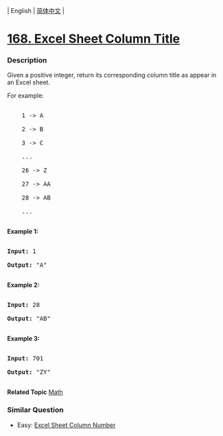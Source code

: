 | English | [简体中文](README.md) |

# [168. Excel Sheet Column Title](https://leetcode-cn.com/problems/excel-sheet-column-title)
 ### Description
<p>Given a positive integer, return its corresponding column title as appear in an Excel sheet.</p>

<p>For example:</p>

<pre>
    1 -&gt; A
    2 -&gt; B
    3 -&gt; C
    ...
    26 -&gt; Z
    27 -&gt; AA
    28 -&gt; AB 
    ...
</pre>

<p><strong>Example 1:</strong></p>

<pre>
<strong>Input:</strong> 1
<strong>Output:</strong> &quot;A&quot;
</pre>

<p><strong>Example 2:</strong></p>

<pre>
<strong>Input:</strong> 28
<strong>Output:</strong> &quot;AB&quot;
</pre>

<p><strong>Example 3:</strong></p>

<pre>
<strong>Input:</strong> 701
<strong>Output:</strong> &quot;ZY&quot;
</pre>
**Related Topic**  [Math](https://leetcode-cn.com/tag/math) 

### Similar Question
 - Easy:	[Excel Sheet Column Number](https://leetcode-cn.com/problems/excel-sheet-column-number) 
